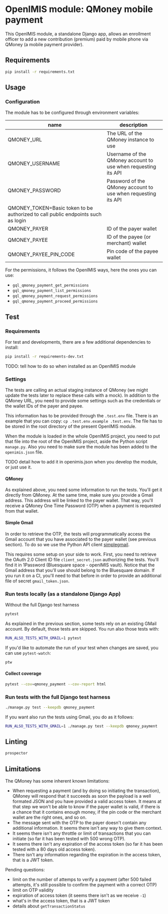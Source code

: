 # OpenIMIS module: QMoney mobile payment

This OpenIMIS module, a standalone Django app, allows an enrollment officer to
add a new contribution (premium) paid by mobile phone via QMoney (a mobile
payment provider).

## Requirements

```bash
pip install -r requirements.txt
```

## Usage

### Configuration

The module has to be configured through environment variables:

| name | description |
| - | - | 
| QMONEY_URL | The URL of the QMoney instance to use |
| QMONEY_USERNAME | Username of the QMoney account to use when requesting its API |
| QMONEY_PASSWORD | Password of the QMoney account to use when requesting its API |
QMONEY_TOKEN=Basic token to be authorized to call public endpoints such as login |
| QMONEY_PAYER | ID of the payer wallet |
| QMONEY_PAYEE | ID of the payee (or merchant) wallet |
| QMONEY_PAYEE_PIN_CODE | Pin code of the payee wallet |

For the permissions, it follows the OpenIMIS ways, here the ones you can use:

* `gql_qmoney_payment_get_permissions`
* `gql_qmoney_payment_list_permissions`
* `gql_qmoney_payment_request_permissions`
* `gql_qmoney_payment_proceed_permissions`

## Test

### Requirements

For test and developments, there are a few additional dependencies to install:

```bash
pip install -r requirements-dev.txt
```

TODO: tell how to do so when installed as an OpenIMIS module

### Settings

The tests are calling an actual staging instance of QMoney (we might update the
tests later to replace these calls with a mock). In addition to the QMoney URL,
you need to provide some settings such as the credentials or the wallet IDs of
the payer and payee.

This information has to be provided through the `.test.env` file. There is an
example that you can copy: `cp .test.env.example .test.env`. The file has to
be stored in the root directory of the present OpenIMIS module.

When the module is loaded in the whole OpenIMIS project, you need to put that
file into the root of the OpenIMIS project, aside the Python script
`manage.py`. Also you need to make sure the module has been added to the
`openimis.json` file.

TODO detail how to add it in openimis.json when you develop the module, or just
use it.

#### QMoney

As explained above, you need some information to run the tests. You'll get it
directly from QMoney. At the same time, make sure you provide a Gmail address.
This address will be linked to the payer wallet. That way, you'll receive a
QMoney One Time Password (OTP) when a payment is requested from that wallet.

#### Simple Gmail

In order to retrieve the OTP, the tests will programmatically access the Gmail
account that you have associated to the payer wallet (see previous section). To
do so we use the Python API client
[simplegmail](https://github.com/jeremyephron/simplegmail#getting-started).

This requires some setup on your side to work. First, you need to retrieve the
OAuth 2.0 Client ID file `client_secret.json` authorizing the tests. You'll
find it in 1Password (Bluesquare space - openIMIS vault). Notice that the Gmail
address that you'll use should belong to the Bluesquare domain. If you run it
on a CI, you'll need to that before in order to provide an additional file of
secret `gmail_token.json`.

### Run tests locally (as a standalone Django App)

Without the full Django test harness

```bash
pytest
```

As explained in the previous section, some tests rely on an existing GMail account. By default, those tests are skipped. You run also those tests with:

```bash
RUN_ALSO_TESTS_WITH_GMAIL=1 pytest
```

If you'd like to automate the run of your test when changes are saved, you can
use `pytest-watch`:

```bash
ptw
```

#### Collect coverage

```bash
pytest --cov=qmoney_payment --cov-report html
```

### Run tests with the full Django test harness

```bash
./manage.py test --keepdb qmoney_payment
```

If you want also run the tests using Gmail, you do as it follows:

```bash
RUN_ALSO_TESTS_WITH_GMAIL=1 ./manage.py test --keepdb qmoney_payment
```

## Linting

```bash
prospector
```

## Limitations

The QMoney has some inherent known limitations:

* When requesting a payment (and by doing so initiating the transaction), QMoney
  will respond that it succeeds as soon the payload is a well formated JSON and
  you have provided a valid access token. It means at that step we won't be able
  to know if the payer wallet is valid, if there is a chance that it contains
  enough money, if the pin code or the merchant wallet are the right ones, and
  so on.
* The message sent with the OTP to the payer doesn't contain any additional
  information. It seems there isn't any way to give them context.
* It seems there isn't any throttle or limit of transactions that you can
  initiate (so far it has been tested with 500 wrong OTP).
* It seems there isn't any expiration of the access token (so far it has been
  tested with a 80 days old access token).
* There isn't any information regarding the expiration in the access token, that
  is a JWT token.

Pending questions:

* limit on the number of attemps to verify a payment (after 500 failed attempts,
  it's still possible to confirm the payment with a correct OTP)
* limit on OTP validity
* expiration of access token (it seems there isn't as we receive `-1`)
* what's in the access token, that is a JWT token
* details about `getTransactionStatus`
